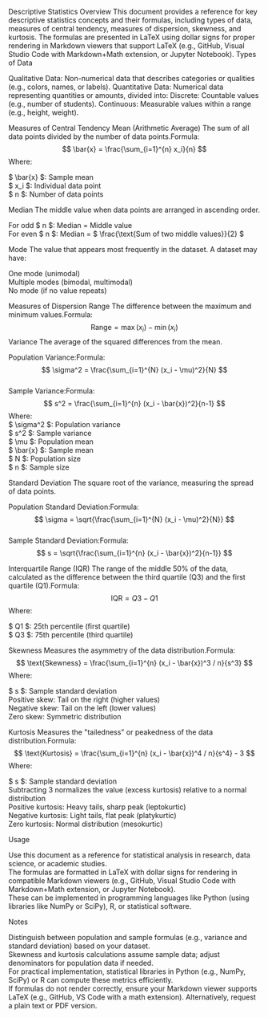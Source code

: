 Descriptive Statistics
Overview
This document provides a reference for key descriptive statistics concepts and their formulas, including types of data, measures of central tendency, measures of dispersion, skewness, and kurtosis. The formulas are presented in LaTeX using dollar signs for proper rendering in Markdown viewers that support LaTeX (e.g., GitHub, Visual Studio Code with Markdown+Math extension, or Jupyter Notebook).
Types of Data

Qualitative Data: Non-numerical data that describes categories or qualities (e.g., colors, names, or labels).
Quantitative Data: Numerical data representing quantities or amounts, divided into:
Discrete: Countable values (e.g., number of students).
Continuous: Measurable values within a range (e.g., height, weight).



Measures of Central Tendency
Mean (Arithmetic Average)
The sum of all data points divided by the number of data points.Formula:$$ \bar{x} = \frac{\sum_{i=1}^{n} x_i}{n} $$Where:  

$ \bar{x} $: Sample mean  
$ x_i $: Individual data point  
$ n $: Number of data points

Median
The middle value when data points are arranged in ascending order.  

For odd $ n $: Median = Middle value  
For even $ n $: Median = $ \frac{\text{Sum of two middle values}}{2} $

Mode
The value that appears most frequently in the dataset. A dataset may have:  

One mode (unimodal)  
Multiple modes (bimodal, multimodal)  
No mode (if no value repeats)

Measures of Dispersion
Range
The difference between the maximum and minimum values.Formula:$$ \text{Range} = \max(x_i) - \min(x_i) $$
Variance
The average of the squared differences from the mean.  

Population Variance:Formula:$$ \sigma^2 = \frac{\sum_{i=1}^{N} (x_i - \mu)^2}{N} $$  
Sample Variance:Formula:$$ s^2 = \frac{\sum_{i=1}^{n} (x_i - \bar{x})^2}{n-1} $$Where:  
$ \sigma^2 $: Population variance  
$ s^2 $: Sample variance  
$ \mu $: Population mean  
$ \bar{x} $: Sample mean  
$ N $: Population size  
$ n $: Sample size

Standard Deviation
The square root of the variance, measuring the spread of data points.  

Population Standard Deviation:Formula:$$ \sigma = \sqrt{\frac{\sum_{i=1}^{N} (x_i - \mu)^2}{N}} $$  
Sample Standard Deviation:Formula:$$ s = \sqrt{\frac{\sum_{i=1}^{n} (x_i - \bar{x})^2}{n-1}} $$

Interquartile Range (IQR)
The range of the middle 50% of the data, calculated as the difference between the third quartile (Q3) and the first quartile (Q1).Formula:$$ \text{IQR} = Q3 - Q1 $$Where:  

$ Q1 $: 25th percentile (first quartile)  
$ Q3 $: 75th percentile (third quartile)

Skewness
Measures the asymmetry of the data distribution.Formula:$$ \text{Skewness} = \frac{\sum_{i=1}^{n} (x_i - \bar{x})^3 / n}{s^3} $$Where:  

$ s $: Sample standard deviation  
Positive skew: Tail on the right (higher values)  
Negative skew: Tail on the left (lower values)  
Zero skew: Symmetric distribution

Kurtosis
Measures the "tailedness" or peakedness of the data distribution.Formula:$$ \text{Kurtosis} = \frac{\sum_{i=1}^{n} (x_i - \bar{x})^4 / n}{s^4} - 3 $$Where:  

$ s $: Sample standard deviation  
Subtracting 3 normalizes the value (excess kurtosis) relative to a normal distribution  
Positive kurtosis: Heavy tails, sharp peak (leptokurtic)  
Negative kurtosis: Light tails, flat peak (platykurtic)  
Zero kurtosis: Normal distribution (mesokurtic)

Usage

Use this document as a reference for statistical analysis in research, data science, or academic studies.  
The formulas are formatted in LaTeX with dollar signs for rendering in compatible Markdown viewers (e.g., GitHub, Visual Studio Code with Markdown+Math extension, or Jupyter Notebook).  
These can be implemented in programming languages like Python (using libraries like NumPy or SciPy), R, or statistical software.

Notes

Distinguish between population and sample formulas (e.g., variance and standard deviation) based on your dataset.  
Skewness and kurtosis calculations assume sample data; adjust denominators for population data if needed.  
For practical implementation, statistical libraries in Python (e.g., NumPy, SciPy) or R can compute these metrics efficiently.  
If formulas do not render correctly, ensure your Markdown viewer supports LaTeX (e.g., GitHub, VS Code with a math extension). Alternatively, request a plain text or PDF version.
